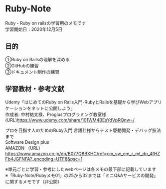 # Ruby-Note
Ruby・Ruby on railsの学習用のメモです  
学習開始日：2020年12月5日

## 目的
①Ruby on Railsの理解を深める  
②GitHubの練習  
③ドキュメント制作の練習  

## 学習教材・参考文献
Udemy「はじめてのRuby on Rails入門-RubyとRailsを基礎から学びWebアプリケーションをネットに公開しよう」  
作成者: 中村祐太様、Proglusプログラミング教室様  
(URL)https://www.udemy.com/share/101WM4BEsYdVpRQnw=/  

プロを目指す人のためのRuby入門 言語仕様からテスト駆動開発・デバッグ技法まで  
Software Design plus  
AMAZON （URL）https://www.amazon.co.jp/dp/B077Q8BXHC/ref=cm_sw_em_r_mt_dp_4fHZFb4JGFNFA?_encoding=UTF8&psc=1  


※単元ごとに学習・参考にしたwebページは各メモの最下部に記載しています  
※「Ruby-Note/Rubyメモ01」の25から32までは「ミニQ&Aサービスの開発」に関するメモです（非公開）  
